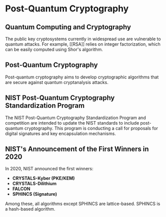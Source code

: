 # Post-Quantum Cryptography

## Quantum Computing and Cryptography
The public key cryptosystems currently in widespread use are vulnerable to quantum attacks. For example, [[RSA]] relies on integer factorization, which can be easily computed using Shor's algorithm.

## Post-Quantum Cryptography
Post-quantum cryptography aims to develop cryptographic algorithms that are secure against quantum cryptanalysis attacks.

## NIST Post-Quantum Cryptography Standardization Program
The NIST Post-Quantum Cryptography Standardization Program and competition are intended to update the NIST standards to include post-quantum cryptography. This program is conducting a call for proposals for digital signatures and key encapsulation mechanisms.

## NIST's Announcement of the First Winners in 2020
In 2020, NIST announced the first winners:
- **CRYSTALS-Kyber (PKE/KEM)**
- **CRYSTALS-Dilithium**
- **FALCON**
- **SPHINCS (Signature)**

Among these, all algorithms except SPHINCS are lattice-based. SPHINCS is a hash-based algorithm.
